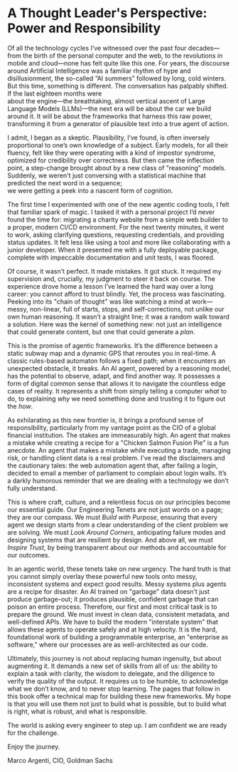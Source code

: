 # A Thought Leader's Perspective: Power and Responsibility

Of all the technology cycles I’ve witnessed over the past four decades—from the birth of the personal computer and the web, to the revolutions in mobile and cloud—none has felt quite like this one. For years, the discourse around Artificial Intelligence was a familiar rhythm of hype and disillusionment, the so-called “AI summers” followed by long, cold winters. But this time, something is different. The conversation has palpably shifted. If the last eighteen months were  
about the engine—the breathtaking, almost vertical ascent of Large Language Models (LLMs)—the next era will be about the car we build around it. It will be about the frameworks that harness this raw power, transforming it from a generator of plausible text into a true agent of action.

I admit, I began as a skeptic. Plausibility, I’ve found, is often inversely proportional to one’s own knowledge of a subject. Early models, for all their fluency, felt like they were operating with a kind of impostor syndrome, optimized for credibility over correctness. But then came the inflection point, a step-change brought about by a new class of "reasoning" models. Suddenly, we weren't just conversing with a statistical machine that predicted the next word in a sequence;  
we were getting a peek into a nascent form of cognition.

The first time I experimented with one of the new agentic coding tools, I felt that familiar spark of magic. I tasked it with a personal project I’d never found the time for: migrating a charity website from a simple web builder to a proper, modern CI/CD environment. For the next twenty minutes, it went to work, asking clarifying questions, requesting credentials, and providing status updates. It felt less like using a tool and more like collaborating with a junior developer. When it presented me with a fully deployable package, complete with impeccable documentation and unit tests, I was floored.

Of course, it wasn't perfect. It made mistakes. It got stuck. It required my supervision and, crucially, my judgment to steer it back on course. The experience drove home a lesson I’ve learned the hard way over a long career: you cannot afford to trust blindly. Yet, the process was fascinating. Peeking into its "chain of thought" was like watching a mind at work—messy, non-linear, full of starts, stops, and self-corrections, not unlike our own human reasoning. It wasn’t a straight line; it was a random walk toward a solution. Here was the kernel of something new: not just an intelligence that could generate content, but one that could generate a *plan*.

This is the promise of agentic frameworks. It’s the difference between a static subway map and a dynamic GPS that reroutes you in real-time. A classic rules-based automaton follows a fixed path; when it encounters an unexpected obstacle, it breaks. An AI agent, powered by a reasoning model, has the potential to observe, adapt, and find another way. It possesses a form of digital common sense that allows it to navigate the countless edge cases of reality. It represents a shift from simply telling a computer *what* to do, to explaining *why* we need something done and trusting it to figure out the *how*.

As exhilarating as this new frontier is, it brings a profound sense of responsibility, particularly from my vantage point as the CIO of a global financial institution. The stakes are immeasurably high. An agent that makes a mistake while creating a recipe for a "Chicken Salmon Fusion Pie" is a fun anecdote. An agent that makes a mistake while executing a trade, managing risk, or handling client data is a real problem. I’ve read the disclaimers and the cautionary tales: the web automation agent that, after failing a login, decided to email a member of parliament to complain about login walls. It’s a darkly humorous reminder that we are dealing with a technology we don’t fully understand.

This is where craft, culture, and a relentless focus on our principles become our essential guide. Our Engineering Tenets are not just words on a page; they are our compass. We must *Build with Purpose*, ensuring that every agent we design starts from a clear understanding of the client problem we are solving. We must *Look Around Corners*, anticipating failure modes and designing systems that are resilient by design. And above all, we must *Inspire Trust*, by being transparent about our methods and accountable for our outcomes.

In an agentic world, these tenets take on new urgency. The hard truth is that you cannot simply overlay these powerful new tools onto messy, inconsistent systems and expect good results. Messy systems plus agents are a recipe for disaster. An AI trained on "garbage" data doesn’t just produce garbage-out; it produces plausible, confident garbage that can poison an entire process. Therefore, our first and most critical task is to prepare the ground. We must invest in clean data, consistent metadata, and well-defined APIs. We have to build the modern "interstate system" that allows these agents to operate safely and at high velocity. It is the hard,  
foundational work of building a programmable enterprise, an "enterprise as software," where our processes are as well-architected as our code.

Ultimately, this journey is not about replacing human ingenuity, but about augmenting it. It demands a new set of skills from all of us: the ability to explain a task with clarity, the wisdom to delegate, and the diligence to verify the quality of the output. It requires us to be humble, to acknowledge what we don’t know, and to never stop learning. The pages that follow in this book offer a technical map for building these new frameworks. My hope is that you will use them not just to build what is possible, but to build what is right, what is robust, and what is responsible.

The world is asking every engineer to step up. I am confident we are ready for the challenge.

Enjoy the journey.

Marco Argenti, CIO, Goldman Sachs
